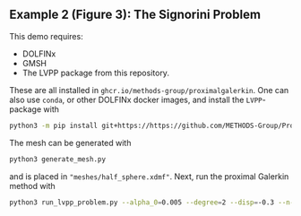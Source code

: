## Example 2 (Figure 3): The Signorini Problem

This demo requires:
- DOLFINx
- GMSH
- The LVPP package from this repository.

These are all installed in `ghcr.io/methods-group/proximalgalerkin`.
One can also use `conda`, or other DOLFINx docker images, and install the `LVPP`-package with
```bash
python3 -m pip install git+https://https://github.com/METHODS-Group/ProximalGalerkin
```

The mesh can be generated with
```bash
python3 generate_mesh.py
```
and is placed in `"meshes/half_sphere.xdmf"`.
Next, run the proximal Galerkin method with

```bash
python3 run_lvpp_problem.py --alpha_0=0.005 --degree=2 --disp=-0.3 --n-max-iterations=250 --alpha_scheme=doubling  --output output_lvpp file --filename=meshes/half_sphere.xdmf
```
